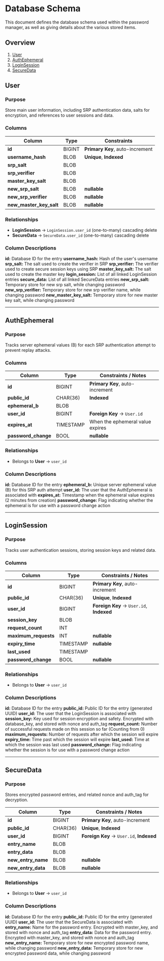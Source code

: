 # Database Schema

This document defines the database schema used within the password manager, as well as giving details about the various stored items.

## Overview
1. [User](#user)
2. [AuthEphemeral](#auth-ephemeral)
3. [LoginSession](#login-session)
4. [SecureData](#secure-data)

## User

### Purpose
Store main user information, including SRP authentication data, salts for encryption, and references to user sessions and data.

### **Columns**

| Column                  | Type      | Constraints                     |
|-------------------------|-----------|---------------------------------|
| **id**                  | BIGINT    | **Primary Key**, auto-increment |
| **username_hash**       | BLOB      | **Unique**, **Indexed**         |
| **srp_salt**            | BLOB      |                                 |
| **srp_verifier**        | BLOB      |                                 |
| **master_key_salt**     | BLOB      |                                 |
| **new_srp_salt**        | BLOB      | **nullable**                    |
| **new_srp_verifier**    | BLOB      | **nullable**                    |
| **new_master_key_salt** | BLOB      | **nullable**                    |

### **Relationships**
- **LoginSession** → `LoginSession.user_id` (one-to-many) cascading delete
- **SecureData** → `SecureData.user_id` (one-to-many) cascading delete

### Column Descriptions
**id:** Database ID for the entry
**username_hash:** Hash of the user's username
**srp_salt:** The salt used to create the verifier in SRP
**srp_verifier:** The verifier used to create secure session keys using SRP
**master_key_salt:** The salt used to create the master key
**login_session:** List of all linked LoginSession entries
**secure_data:** List of all linked SecureData entries
**new_srp_salt:** Temporary store for new srp salt, while changing password
**new_srp_verifier:** Temporary store for new srp verifier name, while changing password
**new_master_key_salt:** Temporary store for new master key salt, while changing password

---


## AuthEphemeral

### Purpose
Tracks server ephemeral values (B) for each SRP authentication attempt to prevent replay attacks.

### **Columns**

| Column              | Type      | Constraints / Notes                              |
|---------------------|-----------|--------------------------------------------------|
| **id**              | BIGINT    | **Primary Key**, auto-increment                  |
| **public_id**       | CHAR(36)  | **Indexed**                                      |
| **ephemeral_b**     | BLOB      |                                                  |
| **user_id**         | BIGINT    | **Foreign Key** → `User.id`                      |
| **expires_at**      | TIMESTAMP | When the ephemeral value expires                 |
| **password_change** | BOOL      | **nullable**                                     |

### **Relationships**
- Belongs to **User** → `user_id`

### Column Descriptions
**id:** Database ID for the entry
**ephemeral_b:** Unique server ephemeral value (B) for this SRP auth attempt
**user_id:** The user that the AuthEphemeral is associated with
**expires_at:** Timestamp when the ephemeral value expires (2 minutes from creation)
**password_change:** Flag indicating whether the ephemeral is for use with a password change action

---


## LoginSession

### Purpose
Tracks user authentication sessions, storing session keys and related data.

### **Columns**

| Column               | Type      | Constraints / Notes                       |
|----------------------|-----------|-------------------------------------------|
| **id**               | BIGINT    | **Primary Key**, auto-increment           |
| **public_id**        | CHAR(36)  | **Unique**, **Indexed**                   |
| **user_id**          | BIGINT    | **Foreign Key** → `User.id`, **Indexed**  |
| **session_key**      | BLOB      |                                           |
| **request_count**    | INT       |                                           |
| **maximum_requests** | INT       | **nullable**                              |
| **expiry_time**      | TIMESTAMP | **nullable**                              |
| **last_used**        | TIMESTAMP |                                           |
| **password_change**  | BOOL      | **nullable**                              |

### **Relationships**
- Belongs to **User** → `user_id`

### Column Descriptions
**id:** Database ID for the entry
**public_id:** Public ID for the entry (generated UUID)
**user_id:** The user that the LoginSession is associated with
**session_key:** Key used for session encryption and safety. Encrypted with database_key, and stored with nonce and auth_tag
**request_count:** Number of successful requests made on this session so far (Counting from 0)
**maximum_requests:** Number of requests after which the session will expire
**expiry_time:** Time past which the session will expire
**last_used:** Time at which the session was last used
**password_change:** Flag indicating whether the session is for use with a password change action

---


## SecureData

### Purpose
Stores encrypted password entries, and related nonce and auth_tag for decryption.

| Column                 | Type      | Constraints / Notes                       |
|------------------------|-----------|-------------------------------------------|
| **id**                 | BIGINT    | **Primary Key**, auto-increment           |
| **public_id**          | CHAR(36)  | **Unique**, **Indexed**                   |
| **user_id**            | BIGINT    | **Foreign Key** → `User.id`, **Indexed**  |
| **entry_name**         | BLOB      |                                           |
| **entry_data**         | BLOB      |                                           |
| **new_entry_name**     | BLOB      | **nullable**                              |
| **new_entry_data**     | BLOB      | **nullable**                              |

### **Relationships**
- Belongs to **User** → `user_id`

### Column Descriptions
**id:** Database ID for the entry
**public_id:** Public ID for the entry (generated UUID)
**user_id:** The user that the SecureData is associated with
**entry_name:** Name for the password entry. Encrypted with master_key, and stored with nonce and auth_tag
**entry_data:** Data for the password entry. Encrypted with master_key, and stored with nonce and auth_tag
**new_entry_name:** Temporary store for new encrypted password name, while changing password
**new_entry_data:** Temporary store for new encrypted password data, while changing password
